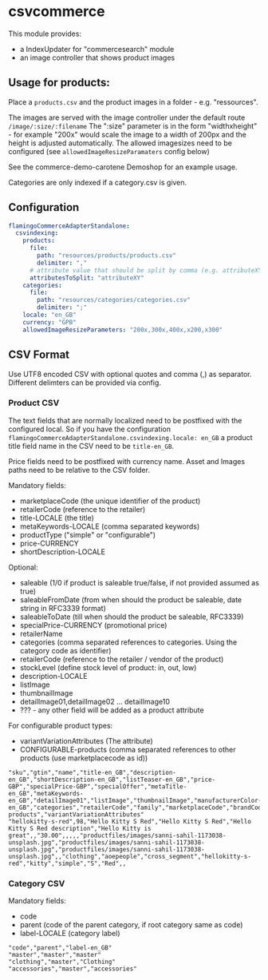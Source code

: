 # csvcommerce

This module provides:

* a IndexUpdater for "commercesearch" module
* an image controller that shows product images

## Usage for products:

Place a `products.csv`  and the product images in a folder - e.g. "ressources".

The images are served with the image controller under the default route `/image/:size/:filename`
The ":size" parameter is in the form "widthxheight" - for example "200x" would scale the image to a width of 200px and
the height is adjusted automatically. The allowed imagesizes need to be
configured (see `allowedImageResizeParamaters` config below)

See the commerce-demo-carotene Demoshop for an example usage.

Categories are only indexed if a category.csv is given.

## Configuration

```yaml
flamingoCommerceAdapterStandalone:
  csvindexing:
    products:
      file:
        path: "resources/products/products.csv"
        delimiter: ","
      # attribute value that should be split by comma (e.g. attributeXY: "valueA, valueB" => attributeXY: ["valueA", "valueB"])
      attributesToSplit: "attributeXY"
    categories:
      file:
        path: "resources/categories/categories.csv"
        delimiter: ";"
    locale: "en_GB"
    currency: "GPB"
    allowedImageResizeParameters: "200x,300x,400x,x200,x300"
```

## CSV Format

Use UTF8 encoded CSV with optional quotes and comma (,) as separator. Different delimters can be provided via config.

### Product CSV

The text fields that are normally localized need to be postfixed with the configured local. So if you have the
configuration `flamingoCommerceAdapterStandalone.csvindexing.locale: en_GB`
a product title field name in the CSV need to be `title-en_GB`.

Price fields need to be postfixed with currency name. Asset and Images paths need to be relative to the CSV folder.

Mandatory fields:

* marketplaceCode (the unique identifier of the product)
* retailerCode (reference to the retailer)
* title-LOCALE (the title)
* metaKeywords-LOCALE (comma separated keywords)
* productType ("simple" or "configurable")
* price-CURRENCY
* shortDescription-LOCALE

Optional:
* saleable (1/0 if product is saleable true/false, if not provided assumed as true)
* saleableFromDate (from when should the product be saleable, date string in RFC3339 format)
* saleableToDate (till when should the product be saleable, RFC3339)
* specialPrice-CURRENCY (promotional price)
* retailerName  
* categories (comma separated references to categories. Using the category code as identifier)
* retailerCode (reference to the retailer / vendor of the product)
* stockLevel (define stock level of product: in, out, low)  
* description-LOCALE
* listImage
* thumbnailImage
* detailImage01,detailImage02 ... detailImage10
* ??? - any other field will be added as a product attribute

For configurable product types:

* variantVariationAttributes (The attribute)
* CONFIGURABLE-products (comma separated references to other products (use marketplacecode as id))

```
"sku","gtin","name","title-en_GB","description-en_GB","shortDescription-en_GB","listTeaser-en_GB","price-GBP","specialPrice-GBP","specialOffer","metaTitle-en_GB","metaKeywords-en_GB","detailImage01","listImage","thumbnailImage","manufacturerColor-en_GB","categories","retailerCode","family","marketplaceCode","brandCode","productType","clothing_size","colour","CONFIGURABLE-products","variantVariationAttributes"
"hellokitty-s-red",98,"Hello Kitty S Red","Hello Kitty S Red","Hello Kitty S Red description","Hello Kitty is great",,"30.00",,,,,"productfiles/images/sanni-sahil-1173038-unsplash.jpg","productfiles/images/sanni-sahil-1173038-unsplash.jpg","productfiles/images/sanni-sahil-1173038-unsplash.jpg",,"clothing","aoepeople","cross_segment","hellokitty-s-red","kitty","simple","S","Red",,
```

### Category CSV

Mandatory fields:

* code
* parent (code of the parent category, if root category same as code)  
* label-LOCALE (category label)

```
"code","parent","label-en_GB"
"master","master","master"
"clothing","master","Clothing"
"accessories","master","accessories"
```